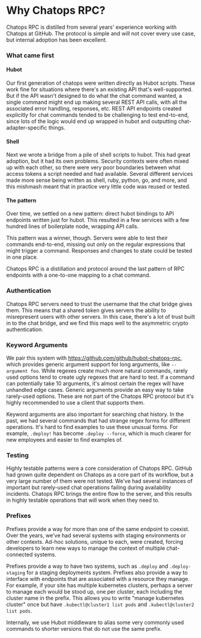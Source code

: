# Why Chatops RPC?

Chatops RPC is distilled from several years' experience working with Chatops
at GitHub. The protocol is simple and will not cover every use case, but
internal adoption has been excellent.

### What came first

#### Hubot

Our first generation of chatops were written directly as Hubot scripts. These
work fine for situations where there's an existing API that's well-supported.
But if the API wasn't designed to do what the chat command wanted, a single
command might end up making several REST API calls, with all the associated
error handling, responses, etc. REST API endpoints created explicitly for chat
commands tended to be challenging to test end-to-end, since lots of the
logic would end up wrapped in hubot and outputting chat-adapter-specific things.

#### Shell

Next we wrote a bridge from a pile of shell scripts to hubot. This had great
adoption, but it had its own problems. Security contexts were often mixed up
with each other, so there were very poor boundaries between what access tokens
a script needed and had available. Several different services made more
sense being written as shell, ruby, python, go, and more, and this mishmash
meant that in practice very little code was reused or tested.

#### The pattern

Over time, we settled on a new pattern: direct hubot bindings to API endpoints
written just for hubot. This resulted in a few services with a few hundred
lines of boilerplate node, wrapping API calls.

This pattern was a winner, though. Servers were able to test their commands
end-to-end, missing out only on the regular expressions that might trigger a
command. Responses and changes to state could be tested in one place.

Chatops RPC is a distillation and protocol around the last pattern of RPC
endpoints with a one-to-one mapping to a chat command.

### Authentication

Chatops RPC servers need to trust the username that the chat bridge gives them.
This means that a shared token gives servers the ability to misrepresent users
with other servers. In this case, there's a lot of trust built in to the chat
bridge, and we find this maps well to the asymmetric crypto authentication.

### Keyword Arguments

We pair this system with <https://github.com/github/hubot-chatops-rpc>, which
provides generic argument support for long arguments, like `--argument foo`.
While regexes create much more natural commands, rarely used options tend to
create ugly regexes that are hard to test. If a command can potentially take 10
arguments, it's almost certain the regex will have unhandled edge cases. Generic
arguments provide an easy way to take rarely-used options. These are not part
of the Chatops RPC protocol but it's highly recommended to use a client that
supports them.

Keyword arguments are also important for searching chat history. In the past, we
had several commands that had strange regex forms for different operations. It's
hard to find examples to use these unusual forms. For example, `.deploy!` has
become `.deploy --force`, which is much clearer for new employees and easier to
find examples of.

### Testing

Highly testable patterns were a core consideration of Chatops RPC. GitHub had
grown quite dependent on Chatops as a core part of its workflow, but a very
large number of them were not tested. We've had several instances of important
but rarely-used chat operations failing during availability incidents. Chatops
RPC brings the entire flow to the server, and this results in highly testable
operations that will work when they need to.

### Prefixes

Prefixes provide a way for more than one of the same endpoint to coexist. Over
the years, we've had several systems with staging environments or other
contexts. Ad-hoc solutions, unique to each, were created, forcing developers to
learn new ways to manage the context of multiple chat-connected systems.

Prefixes provide a way to have two systems, such as `.deploy` and
`.deploy-staging` for a staging deployments system. Prefixes also provide a way
to interface with endpoints that are associated with a resource they manage. For
example, if your site has multiple kubernetes clusters, perhaps a server to
manage each would be stood up, one per cluster, each including the cluster
name in the prefix. This allows you to write "manage kubernetes cluster" once
but have `.kubectl@cluster1 list pods` and `.kubectl@cluster2 list pods`.

Internally, we use Hubot middleware to alias some very commonly used commands
to shorter versions that do not use the same prefix.
